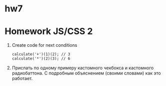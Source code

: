 # hw7
<h1>
    Homework JS/CSS 2
</h1>

<ol>
<li>
Create code for next conditions

<code>calculate('+')(1)(2); // 3</code>
<br>
<code>calculate('*')(2)(3); // 6</code>
</li>
<li>
Прислать по одному примеру кастомного чекбокса и кастомного радиобаттона.
С подробным объяснением (своими словами) как это работает.
</li>
</ol>
